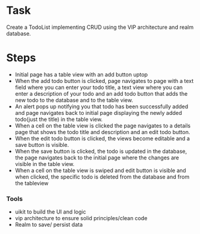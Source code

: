 # Task
Create a TodoList implementing CRUD using the VIP architecture and realm database.

# Steps 

  - Initial page has a table view with an add button uptop
  - When the add todo button is clicked, page navigates to page with a text field where you can enter your todo title, a text view where you can enter a description of your todo and an add todo button that adds the new todo to the database and to the table view.  
  - An alert pops up notifying you that todo has been successfully added and page navigates back to initial page displaying the newly added todo(just the title) in the table view.
  - When a cell on the table view is clicked the page navigates to a details page that shows the todo title and description and an edit todo button.
  - When the edit todo button is clicked, the views become editable and a save button is visible.
  - When the save button is clicked, the todo is updated in the database, the page navigates back to the initial page where the changes are visible in the table view.
  - When a cell on the table view is swiped and edit button is visible and when clicked, the specific todo is deleted from the database and from the tableview

### Tools 
 - uikit to build the UI and logic
 - vip architecture to ensure solid principles/clean code
 - Realm to save/ persist data


 
